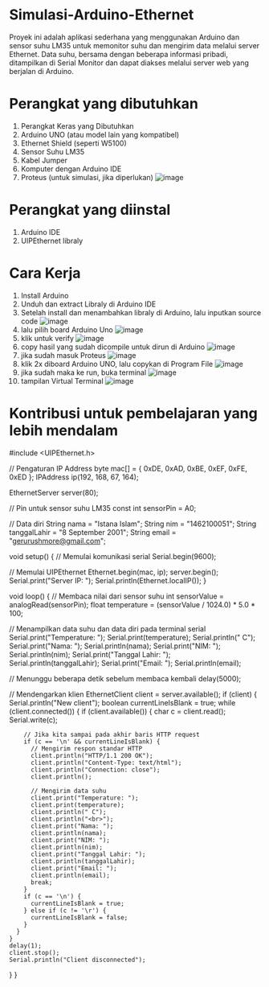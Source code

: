 # Simulasi-Arduino-Ethernet
Proyek ini adalah aplikasi sederhana yang menggunakan Arduino dan sensor suhu LM35 untuk memonitor suhu dan mengirim data melalui server Ethernet. Data suhu, bersama dengan beberapa informasi pribadi, ditampilkan di Serial Monitor dan dapat diakses melalui server web yang berjalan di Arduino.
# Perangkat yang dibutuhkan
1. Perangkat Keras yang Dibutuhkan
2. Arduino UNO (atau model lain yang kompatibel)
3. Ethernet Shield (seperti W5100)
4. Sensor Suhu LM35
5. Kabel Jumper
7. Komputer dengan Arduino IDE
8. Proteus (untuk simulasi, jika diperlukan)
   ![image](https://github.com/gerurushmore/Simulasi-Arduino-Ethernet/assets/129182758/96eefd30-95cd-4da2-b46c-101d8d6501fe)

# Perangkat yang diinstal
1. Arduino IDE
2. UIPEthernet libraly

# Cara Kerja
1. Install Arduino
2. Unduh dan extract Libraly di Arduino IDE
3. Setelah install dan menambahkan libraly di Arduino, lalu inputkan source code
   ![image](https://github.com/gerurushmore/Simulasi-Arduino-Ethernet/assets/129182758/4aada53c-a0b1-47e3-a942-36e34f447a20)
4. lalu pilih board Arduino Uno
![image](https://github.com/gerurushmore/Simulasi-Arduino-Ethernet/assets/129182758/09e2334c-9fbe-4d0e-8211-b95bd05bd2e8)
5. klik untuk verify
![image](https://github.com/gerurushmore/Simulasi-Arduino-Ethernet/assets/129182758/10225ff8-90c0-4723-9d71-6dcb26010b2d)
6. copy hasil yang sudah dicompile untuk dirun di Arduino
![image](https://github.com/gerurushmore/Simulasi-Arduino-Ethernet/assets/129182758/85dc51bf-4f3e-4f8e-a398-cf0ceba156c0)
7. jika sudah masuk Proteus
![image](https://github.com/gerurushmore/Simulasi-Arduino-Ethernet/assets/129182758/641b06b9-0ffa-4929-9831-b240b980f0e5)
8. klik 2x diboard Arduino UNO, lalu copykan di Program File
![image](https://github.com/gerurushmore/Simulasi-Arduino-Ethernet/assets/129182758/bcac687b-9ee2-4747-9651-442a1f3e662d)
9. jika sudah maka ke run, buka terminal
![image](https://github.com/gerurushmore/Simulasi-Arduino-Ethernet/assets/129182758/087e967d-85bc-4394-a5b3-d24d69bfab01)
10. tampilan Virtual Terminal
![image](https://github.com/gerurushmore/Simulasi-Arduino-Ethernet/assets/129182758/1f20555d-2236-4793-a4b6-a0179dbba424)

# Kontribusi untuk pembelajaran yang lebih mendalam

   #include <UIPEthernet.h>

// Pengaturan IP Address
byte mac[] = { 0xDE, 0xAD, 0xBE, 0xEF, 0xFE, 0xED };
IPAddress ip(192, 168, 67, 164);

EthernetServer server(80);

// Pin untuk sensor suhu LM35
const int sensorPin = A0;

// Data diri
String nama = "Istana Islam";
String nim = "1462100051";
String tanggalLahir = "8 September 2001";
String email = "gerurushmore@gmail.com";

void setup() {
  // Memulai komunikasi serial
  Serial.begin(9600);

  // Memulai UIPEthernet
  Ethernet.begin(mac, ip);
  server.begin();
  Serial.print("Server IP: ");
  Serial.println(Ethernet.localIP());
}

void loop() {
  // Membaca nilai dari sensor suhu
  int sensorValue = analogRead(sensorPin);
  float temperature = (sensorValue / 1024.0) * 5.0 * 100;

  // Menampilkan data suhu dan data diri pada terminal serial
  Serial.print("Temperature: ");
  Serial.print(temperature);
  Serial.println(" C");
  Serial.print("Nama: ");
  Serial.println(nama);
  Serial.print("NIM: ");
  Serial.println(nim);
  Serial.print("Tanggal Lahir: ");
  Serial.println(tanggalLahir);
  Serial.print("Email: ");
  Serial.println(email);

  // Menunggu beberapa detik sebelum membaca kembali
  delay(5000);

  // Mendengarkan klien
  EthernetClient client = server.available();
  if (client) {
    Serial.println("New client");
    boolean currentLineIsBlank = true;
    while (client.connected()) {
      if (client.available()) {
        char c = client.read();
        Serial.write(c);

        // Jika kita sampai pada akhir baris HTTP request
        if (c == '\n' && currentLineIsBlank) {
          // Mengirim respon standar HTTP
          client.println("HTTP/1.1 200 OK");
          client.println("Content-Type: text/html");
          client.println("Connection: close");
          client.println();

          // Mengirim data suhu
          client.print("Temperature: ");
          client.print(temperature);
          client.println(" C");
          client.println("<br>");
          client.print("Nama: ");
          client.println(nama);
          client.print("NIM: ");
          client.println(nim);
          client.print("Tanggal Lahir: ");
          client.println(tanggalLahir);
          client.print("Email: ");
          client.println(email);
          break;
        }
        if (c == '\n') {
          currentLineIsBlank = true;
        } else if (c != '\r') {
          currentLineIsBlank = false;
        }
      }
    }
    delay(1);
    client.stop();
    Serial.println("Client disconnected");
  }
}








